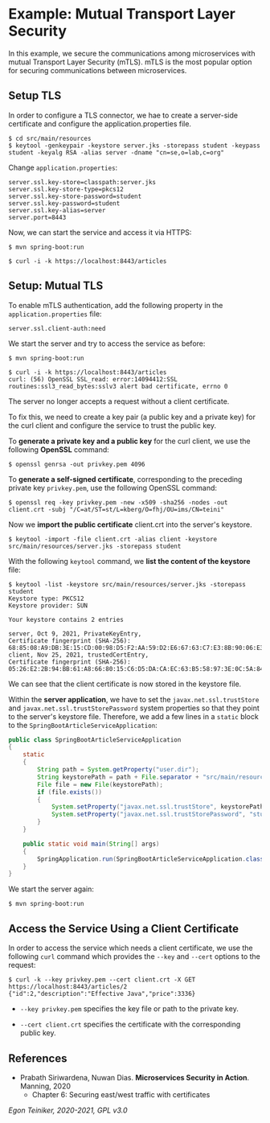 # Example: Mutual Transport Layer Security 

In this example, we secure the communications among microservices with mutual Transport Layer Security (mTLS).
mTLS is the most popular option for securing communications between microservices.


## Setup TLS

In order to configure a TLS connector, we hae to create a server-side certificate and configure the 
application.properties file.

```
$ cd src/main/resources
$ keytool -genkeypair -keystore server.jks -storepass student -keypass student -keyalg RSA -alias server -dname "cn=se,o=lab,c=org"
```

Change `application.properties`:
```
server.ssl.key-store=classpath:server.jks
server.ssl.key-store-type=pkcs12
server.ssl.key-store-password=student
server.ssl.key-password=student
server.ssl.key-alias=server
server.port=8443
```

Now, we can start the service and access it via HTTPS:
```
$ mvn spring-boot:run
```

```
$ curl -i -k https://localhost:8443/articles
```

## Setup: Mutual TLS

To enable mTLS authentication, add the following property in the
`application.properties` file:
```
server.ssl.client-auth:need
```

We start the server and try to access the service as before:
```
$ mvn spring-boot:run
```

```
$ curl -i -k https://localhost:8443/articles
curl: (56) OpenSSL SSL_read: error:14094412:SSL routines:ssl3_read_bytes:sslv3 alert bad certificate, errno 0
```
The server no longer accepts a request without a client certificate.

To fix this, we need to create a key pair (a public key and a private key) for
the curl client and configure the service to trust the public key.

To **generate a private key and a public key** for the curl client, we use the
following **OpenSSL** command:
```
$ openssl genrsa -out privkey.pem 4096
```

To **generate a self-signed certificate**, corresponding to the preceding private key `privkey.pem`, 
use the following OpenSSL command:
```
$ openssl req -key privkey.pem -new -x509 -sha256 -nodes -out client.crt -subj "/C=at/ST=st/L=kberg/O=fhj/OU=ims/CN=teini"
```

Now we **import the public certificate** client.crt into the server's keystore.
```
$ keytool -import -file client.crt -alias client -keystore src/main/resources/server.jks -storepass student
```

With the following `keytool` command, we **list the content of the keystore** file:
```
$ keytool -list -keystore src/main/resources/server.jks -storepass student
Keystore type: PKCS12
Keystore provider: SUN

Your keystore contains 2 entries

server, Oct 9, 2021, PrivateKeyEntry, 
Certificate fingerprint (SHA-256): 68:85:08:A9:DB:3E:15:CD:00:98:D5:F2:AA:59:D2:E6:67:63:C7:E3:8B:90:06:E3:F2:65:6E:5B:85:CD:14:52
client, Nov 25, 2021, trustedCertEntry, 
Certificate fingerprint (SHA-256): 05:26:E2:2B:94:BB:61:A8:66:80:15:C6:D5:DA:CA:EC:63:B5:58:97:3E:0C:5A:84:32:05:4D:98:07:5B:20:5C
```
We can see that the client certificate is now stored in the keystore file.

Within the **server application**, we have to set the `javax.net.ssl.trustStore` and `javax.net.ssl.trustStorePassword` 
system properties so that they point to the server's keystore file.
Therefore, we add a few lines in a `static` block to the `SpringBootArticleServiceApplication`:
```Java
public class SpringBootArticleServiceApplication
{
	static
	{
		String path = System.getProperty("user.dir");
		String keystorePath = path + File.separator + "src/main/resources/server.jks";
		File file = new File(keystorePath);
		if (file.exists()) 
        {
			System.setProperty("javax.net.ssl.trustStore", keystorePath);
			System.setProperty("javax.net.ssl.trustStorePassword", "student");
		}
	}

	public static void main(String[] args)
	{
		SpringApplication.run(SpringBootArticleServiceApplication.class, args);
	}
}
```

We start the server again:
```
$ mvn spring-boot:run
```

## Access the Service Using a Client Certificate

In order to access the service which needs a client certificate, we use the following `curl` command
which provides the `--key` and `--cert` options to the request:
```
$ curl -k --key privkey.pem --cert client.crt -X GET https://localhost:8443/articles/2
{"id":2,"description":"Effective Java","price":3336}
```

* `--key privkey.pem`  specifies the key file or path to the private key.

* `--cert client.crt` specifies the certificate with the corresponding public key.



## References

* Prabath Siriwardena, Nuwan Dias. **Microservices Security in Action**. Manning, 2020
  * Chapter 6: Securing east/west traffic with certificates
  
*Egon Teiniker, 2020-2021, GPL v3.0*